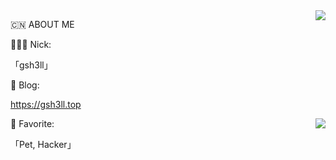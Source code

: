 <img src="https://github-profile-summary-cards.vercel.app/api/cards/profile-details?username=gsh3ll&theme=nord_dark" align="right"/>

🇨🇳 ABOUT ME

🧑🏻‍💻 Nick: 

「gsh3ll」

🚀 Blog: 

https://gsh3ll.top

<img src="https://github-profile-trophy.vercel.app/?username=gsh3ll&theme=nord&row=1&column=9" align="right"/>

💖 Favorite: 

「Pet, Hacker」






<!-- <img src="https://github-readme-stats.vercel.app/api?username=gsh3ll&theme=nord&count_private=true&show_icons=true&line_height=30" align="right"/> -->
<!-- ![marionxue's github stats](https://github-readme-stats.vercel.app/api?username=gsh3ll&theme=radical) 
 -->

